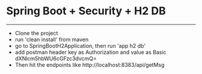 <h1>Spring Boot + Security + H2 DB</h1>
<hr>
<ul>
    <li>Clone the project</li>
    <li>run 'clean install' from maven
    <li>go to SpringBootH2Application, then run 'app h2 db'</li>
    <li>add postman header key as Authorization and value as Basic dXNlcm5hbWU6cGFzc3dvcmQ=</li>
    <li>Then hit the endpoints like http://localhost:8383/api/getMsg</li>
</ul>